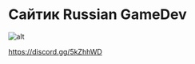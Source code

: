 # Сайтик Russian GameDev
![alt](https://cdn.jsdelivr.net/gh/DamirLut/rgd-web@main/public/rgd.png)

https://discord.gg/5kZhhWD

